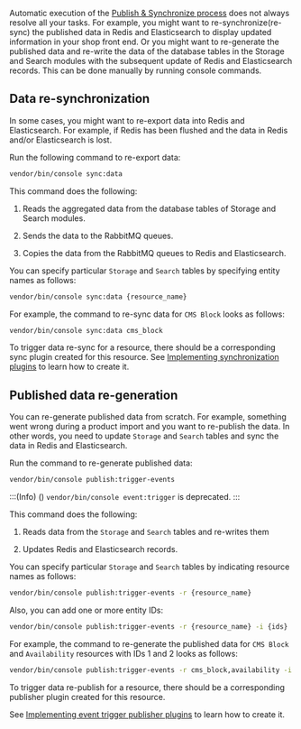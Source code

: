 Automatic execution of the [Publish & Synchronize process](https://documentation.spryker.com/docs/t-handling-data-publish-and-sync-scos) does not always resolve all your tasks. For example, you might want to re-synchronize(re-sync) the published data in Redis and Elasticsearch to display updated information in your shop front end. Or you might want to re-generate the published data and re-write the data of the database tables in the Storage and Search modules with the subsequent update of Redis and Elasticsearch records. This can be done manually by running console commands.

## Data re-synchronization


In some cases, you might want to re-export data into Redis and Elasticsearch. For example, if Redis has been flushed and the data in Redis and/or Elasticsearch is lost.

Run the following command to re-export data:

```bash
vendor/bin/console sync:data
```

This command does the following:

1.  Reads the aggregated data from the database tables of Storage and Search modules.

2.  Sends the data to the RabbitMQ queues.

3.  Copies the data from the RabbitMQ queues to Redis and Elasticsearch.


You can specify particular `Storage` and `Search` tables by specifying entity names as follows:
```bash
vendor/bin/console sync:data {resource_name}
```

For example, the command to re-sync data for `CMS Block` looks as follows:
```bash
vendor/bin/console sync:data cms_block
```

To trigger data re-sync for a resource, there should be a corresponding sync plugin created for this resource. See [Implementing synchronization plugins](https://documentation.spryker.com/docs/implementing-synchronization-plugins) to learn how to create it.

## Published data re-generation


You can re-generate published data from scratch. For example, something went wrong during a product import and you want to re-publish the data. In other words, you need to update `Storage` and `Search` tables and sync the data in Redis and Elasticsearch.

Run the command to re-generate published data:
```bash
vendor/bin/console publish:trigger-events
```

:::(Info) ()
`vendor/bin/console event:trigger` is deprecated.
:::

This command does the following:

1.  Reads data from the `Storage` and `Search` tables and re-writes them

2.  Updates Redis and Elasticsearch records.


You can specify particular `Storage` and `Search` tables by indicating resource names as follows:
```bash
vendor/bin/console publish:trigger-events -r {resource_name}
```

Also, you can add one or more entity IDs:
```bash
vendor/bin/console publish:trigger-events -r {resource_name} -i {ids}
```

For example, the command to re-generate the published data for `CMS Block` and `Availability` resources with IDs 1 and 2 looks as follows:
```bash
vendor/bin/console publish:trigger-events -r cms_block,availability -i 1,2
```

To trigger data re-publish for a resource, there should be a corresponding publisher plugin created for this resource.

See [Implementing event trigger publisher plugins](https://documentation.spryker.com/docs/howto-implement-event-trigger-publisher-plugins) to learn how to create it.
